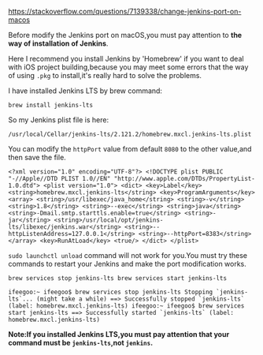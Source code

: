 https://stackoverflow.com/questions/7139338/change-jenkins-port-on-macos


Before modify the Jenkins port on macOS,you must pay attention to **the way of installation of Jenkins**.

Here I recommend you install Jenkins by 'Homebrew' if you want to deal with iOS project building,because you may meet some errors that the way of using `.pkg` to install,it's really hard to solve the problems.

I have installed Jenkins LTS by brew command:

`brew install jenkins-lts`

So my Jenkins plist file is here:

`/usr/local/Cellar/jenkins-lts/2.121.2/homebrew.mxcl.jenkins-lts.plist`

You can modify the `httpPort` value from default `8080` to the other value,and then save the file.

`<?xml version="1.0" encoding="UTF-8"?> <!DOCTYPE plist PUBLIC "-//Apple//DTD PLIST 1.0//EN" "http://www.apple.com/DTDs/PropertyList-1.0.dtd"> <plist version="1.0"> <dict> <key>Label</key> <string>homebrew.mxcl.jenkins-lts</string> <key>ProgramArguments</key> <array> <string>/usr/libexec/java_home</string> <string>-v</string> <string>1.8</string> <string>--exec</string> <string>java</string> <string>-Dmail.smtp.starttls.enable=true</string> <string>-jar</string> <string>/usr/local/opt/jenkins-lts/libexec/jenkins.war</string> <string>--httpListenAddress=127.0.0.1</string> <string>--httpPort=8383</string> </array> <key>RunAtLoad</key> <true/> </dict> </plist>`

`sudo launchctl unload` command will not work for you.You must try these commands to restart your Jenkins and make the port modification works.

`brew services stop jenkins-lts brew services start jenkins-lts`

``ifeegoo:~ ifeegoo$ brew services stop jenkins-lts Stopping `jenkins-lts`... (might take a while) ==> Successfully stopped `jenkins-lts` (label: homebrew.mxcl.jenkins-lts) ifeegoo:~ ifeegoo$ brew services start jenkins-lts ==> Successfully started `jenkins-lts` (label: homebrew.mxcl.jenkins-lts)``

**Note:If you installed Jenkins LTS,you must pay attention that your command must be `jenkins-lts`,not `jenkins`.**